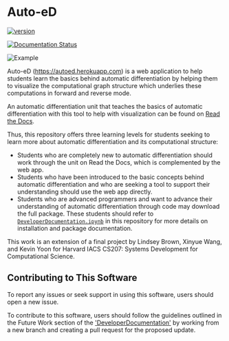 # Auto-eD
[![version](https://img.shields.io/badge/version-1.0.1-yellow.svg)](https://semver.org)

[![Documentation Status](https://readthedocs.org/projects/auto-ed/badge/?version=latest)](https://auto-ed.readthedocs.io/en/latest/?badge=latest)

![Example](AutoEdCover.png)

Auto-eD (https://autoed.herokuapp.com) is a web application to help students learn the basics behind automatic differentiation by helping them to visualize the computational graph structure which underlies these computations in forward and reverse mode.

An automatic differentiation unit that teaches the basics of automatic differentiation with this tool to help with visualization can be found on [Read the Docs](https://auto-ed.readthedocs.io/en/latest/).

Thus, this repository offers three learning levels for students seeking to learn more about automatic differentiation and its computational structure:

* Students who are completely new to automatic differentiation should work through the unit on Read the Docs, which is complemented by the web app.
* Students who have been introduced to the basic concepts behind automatic differentiation and who are seeking a tool to support their understanding should use the web app directly.
* Students who are advanced programmers and want to advance their understanding of automatic differentiation through code may download the full package.  These students should refer to [`DeveloperDocumentation.ipynb`](./DeveloperDocumentation.ipynb) in this repository for more details on installation and package documentation.

This work is an extension of a final project by Lindsey Brown, Xinyue Wang, and Kevin Yoon for Harvard IACS CS207: Systems Development for Computational Science. 

## Contributing to This Software
To report any issues or seek support in using this software, users should open a new issue.

To contribute to this software, users should follow the guidelines outlined in the Future Work section of the ['DeveloperDocumentation'](./DeveloperDocumentation.ipynb) by working from a new branch and creating a pull request for the proposed update.
